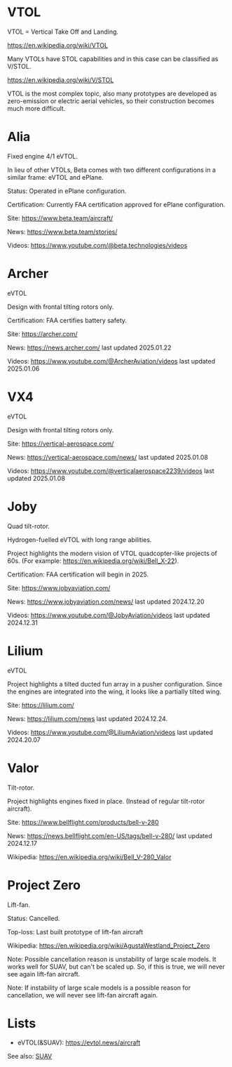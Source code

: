 VTOL
====

VTOL = Vertical Take Off and Landing.

https://en.wikipedia.org/wiki/VTOL

Many VTOLs have STOL capabilities and in this case can be classified as V/STOL.

https://en.wikipedia.org/wiki/V/STOL

VTOL is the most complex topic, also many prototypes are developed as zero-emission or electric aerial vehicles,
so their construction becomes much more difficult.


# Alia

Fixed engine 4/1 eVTOL.

In lieu of other VTOLs, Beta comes with two different configurations in a similar frame: eVTOL and ePlane.

Status: Operated in ePlane configuration.

Certification: Currently FAA certification approved for ePlane configuration.

Site: https://www.beta.team/aircraft/

News: https://www.beta.team/stories/

Videos: https://www.youtube.com/@beta.technologies/videos



# Archer

eVTOL

Design with frontal tilting rotors only.

Certification: FAA certifies battery safety.

Site: https://archer.com/

News: https://news.archer.com/ last updated 2025.01.22

Videos: https://www.youtube.com/@ArcherAviation/videos last updated 2025.01.06



# VX4

eVTOL

Design with frontal tilting rotors only.

Site: https://vertical-aerospace.com/

News: https://vertical-aerospace.com/news/ last updated 2025.01.08

Videos: https://www.youtube.com/@verticalaerospace2239/videos last updated 2025.01.08



# Joby

Quad tilt-rotor.

Hydrogen-fuelled eVTOL with long range abilities.

Project highlights the modern vision of VTOL quadcopter-like projects of 60s. (For example: https://en.wikipedia.org/wiki/Bell_X-22).

Certification: FAA certification will begin in 2025.

Site: https://www.jobyaviation.com/

News: https://www.jobyaviation.com/news/ last updated 2024.12.20

Videos: https://www.youtube.com/@JobyAviation/videos last updated 2024.12.31



# Lilium

eVTOL

Project highlights a tilted ducted fun array in a pusher configuration.
Since the engines are integrated into the wing, it looks like a partially tilted wing.

Site: https://lilium.com/

News: https://lilium.com/news last updated 2024.12.24.

Videos: https://www.youtube.com/@LiliumAviation/videos last updated 2024.20.07



# Valor

Tilt-rotor.

Project highlights engines fixed in place. (Instead of regular tilt-rotor aircraft).

Site: https://www.bellflight.com/products/bell-v-280

News: https://news.bellflight.com/en-US/tags/bell-v-280/ last updated 2024.12.17

Wikipedia: https://en.wikipedia.org/wiki/Bell_V-280_Valor



# Project Zero

Lift-fan.

Status: Cancelled.

Top-loss: Last built prototype of lift-fan aircraft

Wikipedia: https://en.wikipedia.org/wiki/AgustaWestland_Project_Zero

Note: Possible cancellation reason is unstability of large scale models.
It works well for SUAV, but can't be scaled up.
So, if this is true, we will never see again lift-fan aircraft.

Note: If instability of large scale models is a possible reason for cancellation, we will never see lift-fan aircraft again.



# Lists

- eVTOL(&SUAV): https://evtol.news/aircraft

See also: [SUAV](SUAV.VTOL.md)


